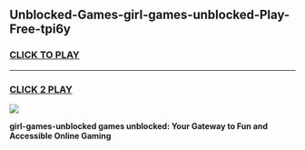 
## Unblocked-Games-girl-games-unblocked-Play-Free-tpi6y
<h3>
<a href="https://premium76.site?title=girl-games-unblocked&ref=15A">CLICK TO PLAY</a></h3>
<hr>

<h3>
<a href="https://premium76.site?title=girl-games-unblocked&ref=15A">CLICK 2 PLAY</a>
  
</h3>

<a href="https://premium76.site?title=girl-games-unblocked&ref=15A"><img src="https://clearcache.store/games.png"></a>


**girl-games-unblocked games unblocked: Your Gateway to Fun and Accessible Online Gaming**
